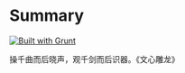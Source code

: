Summary
=======

[![Built with Grunt](https://cdn.gruntjs.com/builtwith.png)](http://gruntjs.com/)

操千曲而后晓声，观千剑而后识器。《文心雕龙》
